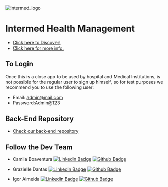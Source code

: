 ![intermed_logo](https://res.cloudinary.com/ialmeida/image/upload/v1621466765/pictures/file_jkokm6.png)

# Intermed Health Management 

 
- [Click here to Discover!](https://intermed.netlify.app/)
- [Click here for more info.](https://www.canva.com/design/DAEfBt5I76Q/ceJu0pwSFlj6vx6X1H4T1A/view?utm_content=DAEfBt5I76Q&utm_campaign=designshare&utm_medium=link&utm_source=publishpresent)


## To Login 

Once this is a close app to be used by hospital and Medical Institutions, is not possible for the regular user to sign up himself, so for test purposes we recommend you to use the following user:

- Email: admin@mail.com
- Password:Admin@123

## Back-End Repository
- [Check our back-end repository](https://github.com/ialmeidapb/intermed-client-MERN)


## Follow the Dev Team
- Camila Boaventura   [![Linkedin Badge](https://img.shields.io/badge/-LinkedIn-blue?style=flat-square&logo=Linkedin&logoColor=white&link=https://www.linkedin.com/in/camilaboaventura/)](https://www.linkedin.com/in/camilaboaventura/) [![Github Badge](https://img.shields.io/github/followers/camilamboaventura?style=social&link=https://github.com/camilamboaventura/)](https://github.com/camilamboaventura)



- Grazielle Dantas   [![Linkedin Badge](https://img.shields.io/badge/-LinkedIn-blue?style=flat-square&logo=Linkedin&logoColor=white&link=https://www.linkedin.com/in/trolleza/)](https://www.linkedin.com/in/trolleza/) [![Github Badge](https://img.shields.io/github/followers/Trolleza?style=social&link=https://github.com/Trolleza/)](https://github.com/Trolleza)


- Igor Almeida  [![Linkedin Badge](https://img.shields.io/badge/-LinkedIn-blue?style=flat-square&logo=Linkedin&logoColor=white&link=https://www.linkedin.com/in/ialmeidapb/)](https://www.linkedin.com/in/ialmeidapb/)  [![Github Badge](https://img.shields.io/github/followers/ialmeidapb?style=social&link=https://github.com/ialmeidapb/)](https://github.com/ialmeidapb)

